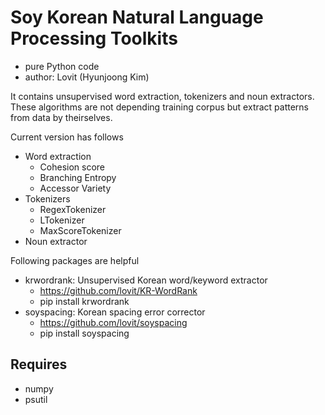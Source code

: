 # Soy Korean Natural Language Processing Toolkits

- pure Python code
- author: Lovit (Hyunjoong Kim)

It contains unsupervised word extraction, tokenizers and noun extractors. These algorithms are not depending training corpus but extract patterns from data by theirselves.

Current version has follows

- Word extraction
	- Cohesion score
	- Branching Entropy
	- Accessor Variety
- Tokenizers
	- RegexTokenizer
	- LTokenizer
	- MaxScoreTokenizer	
- Noun extractor
 

Following packages are helpful

- krwordrank: Unsupervised Korean word/keyword extractor
	- https://github.com/lovit/KR-WordRank
	- pip install krwordrank
- soyspacing: Korean spacing error corrector
	- https://github.com/lovit/soyspacing
	- pip install soyspacing

## Requires

- numpy 
- psutil